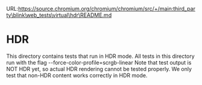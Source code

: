 URL:https://source.chromium.org/chromium/chromium/src/+/main:third_party\blink\web_tests\virtual\hdr\README.md
# HDR

This directory contains tests that run in HDR mode.
All tests in this directory run with the flag --force-color-profile=scrgb-linear
Note that test output is NOT HDR yet, so actual HDR rendering cannot be tested
properly. We only test that non-HDR content works correctly in HDR mode.
